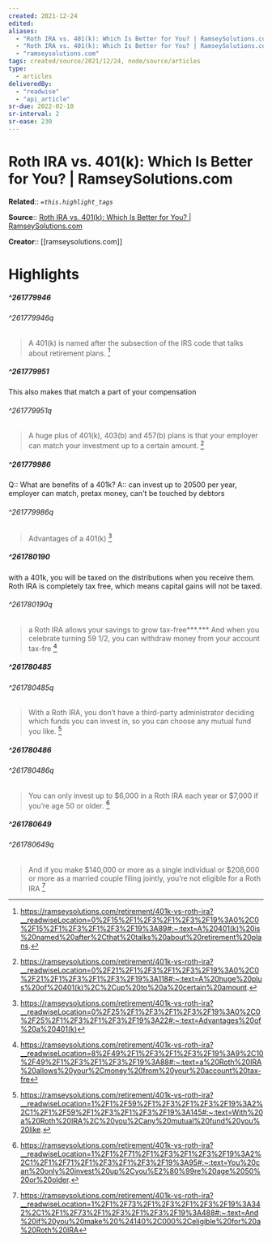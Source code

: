 ```yaml
---
created: 2021-12-24
edited: 
aliases:
  - "Roth IRA vs. 401(k): Which Is Better for You? | RamseySolutions.com"
  - "Roth IRA vs. 401(k): Which Is Better for You? | RamseySolutions.com by ramseysolutions.com"
  - "ramseysolutions.com"
tags: created/source/2021/12/24, node/source/articles
type: 
  - articles
deliveredBy: 
  - "readwise"
  - "api_article"
sr-due: 2022-02-10
sr-interval: 2
sr-ease: 230
---
```

# Roth IRA vs. 401(k): Which Is Better for You? | RamseySolutions.com

**Related**:: 
*`=this.highlight_tags`*

**Source**:: [Roth IRA vs. 401(k): Which Is Better for You? | RamseySolutions.com](https://ramseysolutions.com/retirement/401k-vs-roth-ira)

**Creator**:: [[ramseysolutions.com]]

# Highlights
##### ^261779946

  
###### ^261779946q
> A 401(k) is named after the subsection of the IRS code that talks about retirement plans. 
  [^261779946]

[^261779946]: https://ramseysolutions.com/retirement/401k-vs-roth-ira?__readwiseLocation=0%2F15%2F1%2F3%2F1%2F3%2F19%3A0%2C0%2F15%2F1%2F3%2F1%2F3%2F19%3A89#:~:text=A%20401(k)%20is%20named%20after%2Cthat%20talks%20about%20retirement%20plans.

##### ^261779951

This also makes that match a part of your compensation  
###### ^261779951q
> A huge plus of 401(k), 403(b) and 457(b) plans is that your employer can match your investment up to a certain amount. 
  [^261779951]

[^261779951]: https://ramseysolutions.com/retirement/401k-vs-roth-ira?__readwiseLocation=0%2F21%2F1%2F3%2F1%2F3%2F19%3A0%2C0%2F21%2F1%2F3%2F1%2F3%2F19%3A118#:~:text=A%20huge%20plus%20of%20401(k)%2C%2Cup%20to%20a%20certain%20amount.

##### ^261779986

Q:: What are benefits of a 401k?
A:: can invest up to 20500 per year, employer can match, pretax money, can't be touched by debtors  
###### ^261779986q
> Advantages of a 401(k) 
  [^261779986]

[^261779986]: https://ramseysolutions.com/retirement/401k-vs-roth-ira?__readwiseLocation=0%2F25%2F1%2F3%2F1%2F3%2F19%3A0%2C0%2F25%2F1%2F3%2F1%2F3%2F19%3A22#:~:text=Advantages%20of%20a%20401(k)

##### ^261780190

with a 401k, you will be taxed on the distributions when you receive them. Roth IRA is completely tax free, which means capital gains will not be taxed.  
###### ^261780190q
> a Roth IRA allows your savings to grow tax-free***.*** And when you celebrate turning 59 1/2, you can withdraw money from your account tax-fre 
  [^261780190]

[^261780190]: https://ramseysolutions.com/retirement/401k-vs-roth-ira?__readwiseLocation=8%2F49%2F1%2F3%2F1%2F3%2F19%3A9%2C10%2F49%2F1%2F3%2F1%2F3%2F19%3A88#:~:text=a%20Roth%20IRA%20allows%20your%2Cmoney%20from%20your%20account%20tax-fre

##### ^261780485

  
###### ^261780485q
> With a Roth IRA, you don’t have a third-party administrator deciding which funds you can invest in, so you can choose any mutual fund you like. 
  [^261780485]

[^261780485]: https://ramseysolutions.com/retirement/401k-vs-roth-ira?__readwiseLocation=1%2F1%2F59%2F1%2F3%2F1%2F3%2F19%3A2%2C1%2F1%2F59%2F1%2F3%2F1%2F3%2F19%3A145#:~:text=With%20a%20Roth%20IRA%2C%20you%2Cany%20mutual%20fund%20you%20like.

##### ^261780486

  
###### ^261780486q
> You can only invest up to $6,000 in a Roth IRA each year or $7,000 if you’re age 50 or older. 
  [^261780486]

[^261780486]: https://ramseysolutions.com/retirement/401k-vs-roth-ira?__readwiseLocation=1%2F1%2F71%2F1%2F3%2F1%2F3%2F19%3A2%2C1%2F1%2F71%2F1%2F3%2F1%2F3%2F19%3A95#:~:text=You%20can%20only%20invest%20up%2Cyou%E2%80%99re%20age%2050%20or%20older.

##### ^261780649

  
###### ^261780649q
> And if you make $140,000 or more as a single individual or $208,000 or more as a married couple filing jointly, you’re not eligible for a Roth IRA 
  [^261780649]

[^261780649]: https://ramseysolutions.com/retirement/401k-vs-roth-ira?__readwiseLocation=1%2F1%2F73%2F1%2F3%2F1%2F3%2F19%3A342%2C1%2F1%2F73%2F1%2F3%2F1%2F3%2F19%3A488#:~:text=And%20if%20you%20make%20%24140%2C000%2Celigible%20for%20a%20Roth%20IRA

